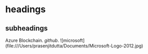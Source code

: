 # headings

## subheadings
Azure Blockchain. *github*.
![microsoft] (file:///Users/prasenjitdutta/Documents/Microsoft-Logo-2012.jpg)

